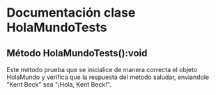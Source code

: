 # Documentación clase HolaMundoTests

## Método HolaMundoTests():void

Este método prueba que se inicialice de manera correcta el objeto HolaMundo y verifica que la respuesta del metodo saludar, enviandole "Kent Beck" sea "¡Hola, Kent Beck!".